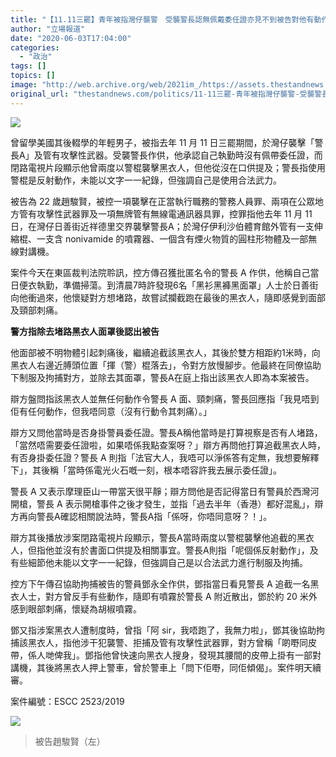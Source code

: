 ```yaml
---
title: "【11.11三罷】青年被指灣仔襲警　受襲警長認無佩戴委任證亦見不到被告對他有動作"
author: "立場報道"
date: "2020-06-03T17:04:00"
categories:
  - "政治"
tags: []
topics: []
image: "http://web.archive.org/web/2021im_/https://assets.thestandnews.com/media/photos/Untitled-1-22_HD2Iu.png"
original_url: "thestandnews.com/politics/11-11三罷-青年被指灣仔襲警-受襲警長認無佩帶委任證亦見不到被告對他有動作"
---
```

![](http://web.archive.org/web/2021im_/https://assets.thestandnews.com/media/photos/Untitled-1-22_HD2Iu.png)

曾留學美國其後輟學的年輕男子，被指去年 11 月 11 日三罷期間，於灣仔襲擊「警長A」及管有攻擊性武器。受襲警長作供，他承認自己執勤時沒有佩帶委任證，而閉路電視片段顯示他曾兩度以警棍襲擊黑衣人，但他從沒在口供提及；警長指使用警棍是反射動作，未能以文字一一紀錄，但強調自己是使用合法武力。

被告為 22 歲趙駿賢，被控一項襲擊在正當執行職務的警務人員罪、兩項在公眾地方管有攻擊性武器罪及一項無牌管有無線電通訊器具罪，控罪指他去年 11 月 11 日，在灣仔日善街近祥德里交界襲擊警長A；於灣仔伊利沙伯體育館外管有一支伸縮棍、一支含 nonivamide 的噴霧器、一個含有煙火物質的圓柱形物體及一部無線對講機。

案件今天在東區裁判法院聆訊，控方傳召獲批匿名令的警長 A 作供，他稱自己當日便衣執勤，準備掃蕩。到清晨7時許發現6名「黑衫黑褲黑面罩」人士於日善街向他衝過來，他懷疑對方想堵路，故嘗試攔截跑在最後的黑衣人，隨即感覺到面部及頸部刺痛。

**警方指除去堵路黑衣人面罩後認出被告**

他面部被不明物體引起刺痛後，繼續追截該黑衣人，其後於雙方相距約1米時，向黑衣人右邊近膊頭位置「揮（警）棍落去」，令對方放慢腳步。他最終在同僚協助下制服及拘捕對方，並除去其面罩，警長A在庭上指出該黑衣人即為本案被告。

辯方盤問指該黑衣人並無任何動作令警長 A 面、頸刺痛，警長回應指「我見唔到佢有任何動作，但我唔同意（沒有行動令其刺痛）。」

辯方又問他當時是否身掛警員委任證。警長A稱他當時是打算視察是否有人堵路，「當然唔需要委任證啦，如果唔係我點查案呀？」辯方再問他打算追截黑衣人時，有否身掛委任證？警長 A 則指「法官大人，我唔可以淨係答有定無，我想要解釋下」，其後稱「當時係電光火石嘅一刻，根本唔容許我去展示委任證」。

警長 A 又表示摩理臣山一帶當天很平靜；辯方問他是否記得當日有警員於西灣河開槍，警長 A 表示開槍事件之後才發生，並指「過去半年（香港）都好混亂」，辯方再向警長A確認相關說法時，警長A指「係呀，你唔同意呀？！」。

辯方其後播放涉案閉路電視片段顯示，警長A當時兩度以警棍襲擊他追截的黑衣人，但指他並沒有於書面口供提及相關事宜。警長A則指「呢個係反射動作」，及有些細節他未能以文字一一紀錄，但強調自己是以合法武力進行制服及拘捕。

控方下午傳召協助拘捕被告的警員鄧永全作供，鄧指當日看見警長 A 追截一名黑衣人士，對方曾反手有些動作，隨即有噴霧於警長 A 附近散出，鄧於約 20 米外感到眼部刺痛，懷疑為胡椒噴霧。

鄧又指涉案黑衣人遭制度時，曾指「阿 sir，我唔跑了，我無力啦」，鄧其後協助拘捕該黑衣人，指他涉干犯襲警、拒捕及管有攻擊性武器罪，對方曾稱「啲嘢同皮帶，係人哋俾我」。鄧指他曾快速向黑衣人搜身，發現其腰間的皮帶上掛有一部對講機，其後將黑衣人押上警車，曾於警車上「問下佢嘢，同佢傾偈」。案件明天續審。

案件編號：ESCC 2523/2019

![](http://web.archive.org/web/2021im_/https://assets.thestandnews.com/media/photos/56b6fd50-7f20-43f4-8ada-5b68e94c28eb20copy_n9XJ2.png)
> 被告趙駿賢（左）